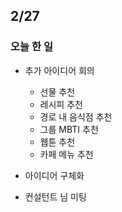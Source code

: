 ## 2/27
### 오늘 한 일
- 추가 아이디어 회의
    - 선물 추천
    - 레시피 추천
    - 경로 내 음식점 추천
    - 그룹 MBTI 추천
    - 웹툰 추천
    - 카페 메뉴 추천

- 아이디어 구체화
- 컨설턴트 님 미팅
